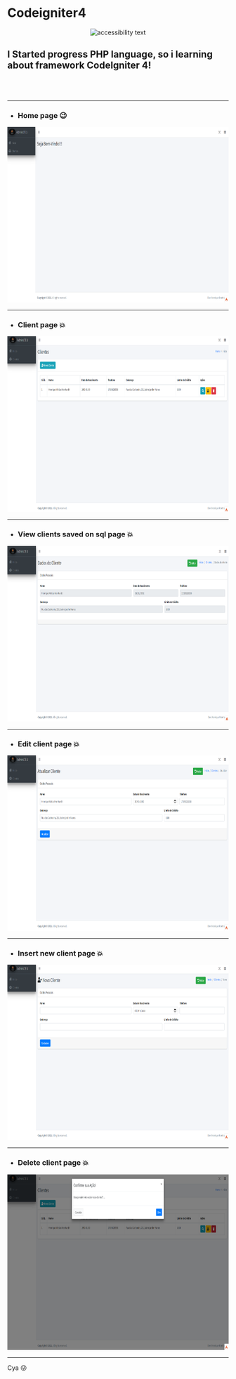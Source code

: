 
 # Codeigniter4
<p align="center">
  <img src="http://2.bp.blogspot.com/-XiMuRF2uafk/VUQkbriuMMI/AAAAAAAAAJg/xk41YtbJE1E/s1600/codeigniter-logo.png" width="100%" height="400" alt="accessibility text">
</p>

## I Started progress PHP language, so i learning about framework CodeIgniter 4! <br><br><br>
----------------------------

- ### Home page :wink:

<img src="imagens%20ci4/home.png" width="100%" height="400" alt="accessibility text"> <br>

-----------------------------

- ### Client page :boom:

<img src="imagens%20ci4/clientes.png" width="100%" height="400" alt="accessibility text"> <br>

-----------------------------

- ### View clients saved on sql page :boom:

<img src="imagens%20ci4/ver.png" width="100%" height="400" alt="accessibility text"> <br>

-----------------------------

- ### Edit client page :boom:

<img src="imagens%20ci4/editar.png" width="100%" height="400" alt="accessibility text"> <br>

-----------------------------

- ### Insert new client page :boom:

<img src="imagens%20ci4/cadastrar.png" width="100%" height="400" alt="accessibility text"> <br>

-----------------------------

- ### Delete client page :boom:

<img src="imagens%20ci4/excluir.png" width="100%" height="400" alt="accessibility text"> <br>

-----------------------------

Cya 😜
